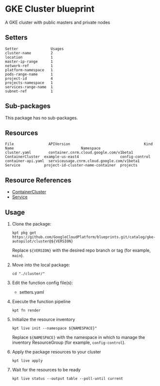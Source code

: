 # GKE Cluster blueprint

A GKE cluster with public masters and private nodes

## Setters

```
Setter               Usages
cluster-name         2
location             1
master-ip-range      1
network-ref          1
platform-namespace   1
pods-range-name      1
project-id           4
projects-namespace   1
services-range-name  1
subnet-ref           1
```

## Sub-packages

This package has no sub-packages.

## Resources

```
File                APIVersion                                  Kind              Name                               Namespace
cluster.yaml        container.cnrm.cloud.google.com/v1beta1     ContainerCluster  example-us-east4                   config-control
container-api.yaml  serviceusage.cnrm.cloud.google.com/v1beta1  Service           project-id-cluster-name-container  projects
```

## Resource References

- [ContainerCluster](https://cloud.google.com/config-connector/docs/reference/resource-docs/container/containercluster)
- [Service](https://cloud.google.com/config-connector/docs/reference/resource-docs/serviceusage/service)

## Usage

1.  Clone the package:
    ```
    kpt pkg get https://github.com/GoogleCloudPlatform/blueprints.git/catalog/gke-autopilot/cluster@${VERSION}
    ```
    Replace `${VERSION}` with the desired repo branch or tag
    (for example, `main`).

1.  Move into the local package:
    ```
    cd "./cluster/"
    ```

1.  Edit the function config file(s):
    - setters.yaml

1.  Execute the function pipeline
    ```
    kpt fn render
    ```

1.  Initialize the resource inventory
    ```
    kpt live init --namespace ${NAMESPACE}"
    ```
    Replace `${NAMESPACE}` with the namespace in which to manage
    the inventory ResourceGroup (for example, `config-control`).

1.  Apply the package resources to your cluster
    ```
    kpt live apply
    ```

1.  Wait for the resources to be ready
    ```
    kpt live status --output table --poll-until current
    ```

